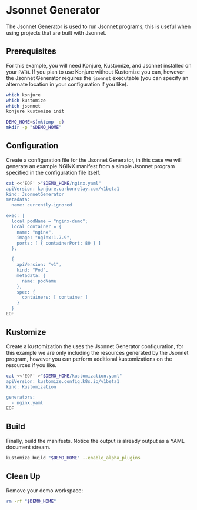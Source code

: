 # Jsonnet Generator

The Jsonnet Generator is used to run Jsonnet programs, this is useful when using projects that are built with Jsonnet.

## Prerequisites

For this example, you will need Konjure, Kustomize, and Jsonnet installed on your `PATH`. If you plan to use Konjure without Kustomize you can, however the Jsonnet Generator requires the `jsonnet` executable (you can specify an alternate location in your configuration if you like).

```sh
which konjure
which kustomize
which jsonnet
konjure kustomize init

DEMO_HOME=$(mktemp -d)
mkdir -p "$DEMO_HOME"
```

## Configuration

Create a configuration file for the Jsonnet Generator, in this case we will generate an example NGINX manifest from a simple Jsonnet program specified in the configuration file itself.

```bash
cat <<'EOF' >"$DEMO_HOME/nginx.yaml"
apiVersion: konjure.carbonrelay.com/v1beta1
kind: JsonnetGenerator
metadata:
  name: currently-ignored

exec: |
  local podName = "nginx-demo";
  local container = {
    name: "nginx",
    image: "nginx:1.7.9",
    ports: [ { containerPort: 80 } ]
  };

  {
    apiVersion: "v1",
    kind: "Pod",
    metadata: {
      name: podName
    },
    spec: {
      containers: [ container ]
    }
  }
EOF
```

## Kustomize

Create a kustomization the uses the Jsonnet Generator configuration, for this example we are only including the resources generated by the Jsonnet program, however you can perform additional kustomizations on the resources if you like.

```bash
cat <<'EOF' >"$DEMO_HOME/kustomization.yaml"
apiVersion: kustomize.config.k8s.io/v1beta1
kind: Kustomization

generators:
  - nginx.yaml
EOF
```

## Build

Finally, build the manifests. Notice the output is already output as a YAML document stream.

```bash
kustomize build "$DEMO_HOME" --enable_alpha_plugins
```

## Clean Up

Remove your demo workspace:

```bash
rm -rf "$DEMO_HOME"
```